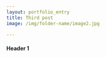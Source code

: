 ```yaml
---
layout: portfolio_entry
title: Third post
image: /img/folder-name/image2.jpg

---
```




#### Header 1
